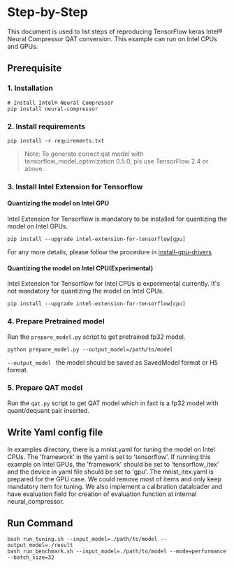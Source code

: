 Step-by-Step
============

This document is used to list steps of reproducing TensorFlow keras Intel® Neural Compressor QAT conversion.
This example can run on Intel CPUs and GPUs.


## Prerequisite

### 1. Installation
```shell
# Install Intel® Neural Compressor
pip install neural-compressor
```
### 2. Install requirements
```shell
pip install -r requirements.txt
```
> Note: To generate correct qat model with tensorflow_model_optimization 0.5.0, pls use TensorFlow 2.4 or above.

### 3. Install Intel Extension for Tensorflow

#### Quantizing the model on Intel GPU
Intel Extension for Tensorflow is mandatory to be installed for quantizing the model on Intel GPUs.

```shell
pip install --upgrade intel-extension-for-tensorflow[gpu]
```
For any more details, please follow the procedure in [install-gpu-drivers](https://github.com/intel-innersource/frameworks.ai.infrastructure.intel-extension-for-tensorflow.intel-extension-for-tensorflow/blob/master/docs/install/install_for_gpu.md#install-gpu-drivers)

#### Quantizing the model on Intel CPU(Experimental)
Intel Extension for Tensorflow for Intel CPUs is experimental currently. It's not mandatory for quantizing the model on Intel CPUs.

```shell
pip install --upgrade intel-extension-for-tensorflow[cpu]
```

### 4. Prepare Pretrained model

Run the `prepare_model.py` script to get pretrained fp32 model.
 ```
python prepare_model.py --output_model=/path/to/model
 ```
`--output_model ` the model should be saved as SavedModel format or H5 format.

### 5. Prepare QAT model

Run the `qat.py` script to get QAT model which in fact is a fp32 model with quant/dequant pair inserted.

## Write Yaml config file
In examples directory, there is a mnist.yaml for tuning the model on Intel CPUs. The 'framework' in the yaml is set to 'tensorflow'. If running this example on Intel GPUs, the 'framework' should be set to 'tensorflow_itex' and the device in yaml file should be set to 'gpu'. The mnist_itex.yaml is prepared for the GPU case. We could remove most of items and only keep mandatory item for tuning. We also implement a calibration dataloader and have evaluation field for creation of evaluation function at internal neural_compressor.

## Run Command
  ```shell
  bash run_tuning.sh --input_model=./path/to/model --output_model=./result 
  bash run_benchmark.sh --input_model=./path/to/model --mode=performance --batch_size=32
  ```

